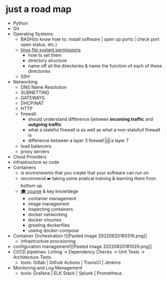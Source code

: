 # just a road map
- Python
- Git 
- Operating Systems
	- BASH(to know how to: install software | open up ports | check port open status, etc.)
	- [linux file system permissions](https://youtu.be/5pxbp6FyTfk?t=151) 
		- how to set them
		- directory structure
		- name off all the directories & name the function of each of these directories
	- SSH
- Networking
	- DNS Name Resolution
	- SUBNETTING
	- GATEWAYS
	- DHCP/NAT
	- HTTP 
	- firewall: 
		- should understand difference between **incoming traffic** and **outgoing traffic** 
		- what a stateful firewall is as well as what a non-statefull firewall is
		- difference between a layer 3 firewall 🆚 a layer 7 
	- load balancers
	- proxy servers
- Cloud Providers 
- infrastructure as code 
- Containers
	- is environments that you create that your software can run on 
	- recommend ➡️ taking some pratical training & learning them from bottom up
	- [🎓 course](https://www.youtube.com/watch?v=O-z_vUr53iU&list=PLnFWJCugpwfzyZ7NbYVyajGIVjEsZK5JT)  & key knowldege
		- contanier management
		- image management
		- inspecting containers
		- docker networking
		- docker vloumes
		- greating dockerfiles
		- useing docker-compose
- Container Orchestration ![[Pasted image 20220820180316.png]]
	- infrastructure provisioning 
- configuration management![[Pasted image 20220820181029.png]]
-  CI/CD pipelines:  Linting → Dependency Checks → Unit Tests → Architecture Tests
	- tools: Gitlab | Github Actions | TravisCI | Jenkins
- Monitoring and Log Management
	- tools: Grafana | ELK Stack | Splunk | Prometheus 
